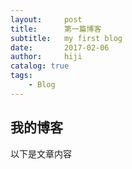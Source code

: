 ```yaml
---
layout:     post
title:      第一篇博客
subtitle:   my first blog
date:       2017-02-06
author:     hiji
catalog: true
tags:
    - Blog
---
```


## 我的博客

以下是文章内容
